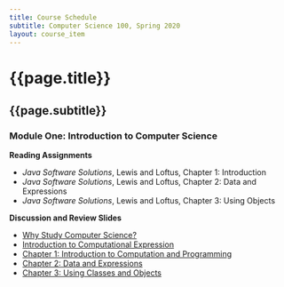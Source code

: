 ```yaml
---
title: Course Schedule
subtitle: Computer Science 100, Spring 2020
layout: course_item
---
```


# {{page.title}}
## {{page.subtitle}}

### Module One: Introduction to Computer Science

**Reading Assignments**

- <em>Java Software Solutions</em>, Lewis and Loftus, Chapter 1: Introduction
- <em>Java Software Solutions</em>, Lewis and Loftus, Chapter 2: Data and Expressions
- <em>Java Software Solutions</em>, Lewis and Loftus, Chapter 3: Using Objects

**Discussion and Review Slides**

<ul>

<li> <a target="_blank" rel="noopener" href="{{site.baseurl}}teaching/cs100S2020/provide/slides/cs100_whystudycomputerscience.html">Why Study Computer Science?</a>

<li> <a target="_blank" rel="noopener" href="{{site.baseurl}}teaching/cs100S2020/provide/slides/cs100_introduction.html">Introduction to Computational Expression</a>

<li> <a target="_blank" rel="noopener" href="{{site.baseurl}}teaching/cs100S2020/provide/slides/cs100_chapter1.html">Chapter 1: Introduction to Computation and Programming</a>

<li> <a target="_blank" rel="noopener" href ="{{site.baseurl}}teaching/cs100S2020/provide/slides/cs100_chapter2.html">Chapter 2: Data and Expressions</a>

<li> <a target="_blank" rel="noopener" href ="{{site.baseurl}}teaching/cs100S2020/provide/slides/cs100_chapter3.html">Chapter 3: Using Classes and Objects</a>

</ul>
